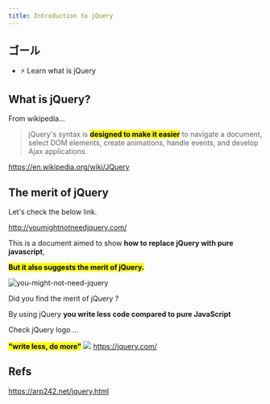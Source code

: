 ```yaml
---
title: Introduction to jQuery
---
```


## ゴール
  - ⚡ Learn what is jQuery

## What is jQuery?

From wikipedia...
> jQuery's syntax is <mark>**designed to make it easier**</mark> to navigate a document, select DOM elements, create animations, handle events, and develop Ajax applications.

https://en.wikipedia.org/wiki/JQuery


## The merit of jQuery

Let's check the below link.

http://youmightnotneedjquery.com/

This is a document aimed to show **how to replace jQuery with pure javascript**,

**<mark>But it also suggests the merit of jQuery.</mark>**

![you-might-not-need-jquery](https://storage.googleapis.com/coderhackers-assets/the-complete-webdev-with-rails-2020/jquery-guide/you-might-not-need-jquery.gif)

Did you find the merit of jQuery ?

By using jQuery **you write less code compared to pure JavaScript**

Check jQuery logo ...

**<mark>"write less, do more"</mark>**
![](https://upload.wikimedia.org/wikipedia/commons/thumb/f/fd/JQuery-Logo.svg/768px-JQuery-Logo.svg.png)
https://jquery.com/

## Refs
https://arp242.net/jquery.html